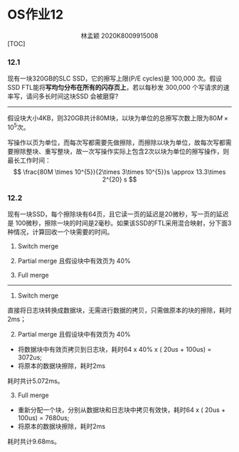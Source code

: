 # OS作业12
<center>
    林孟颖 2020K8009915008
</center>
[TOC]

### 12.1 

现有一块320GB的SLC SSD，它的擦写上限(P/E cycles)是 100,000 次。假设SSD FTL能将**写均匀分布在所有的闪存页上**，若以每秒发 300,000 个写请求的速率写，请问多长时间这块SSD 会被磨穿?

---

 假设块大小4KB，则320GB共计80M块，以块为单位的总擦写次数上限为$80M \times 10^{5}$次。

写操作以页为单位，而每次写都需要先做擦除，而擦除以块为单位，故每次写都需要擦除整块、重写整块，故一次写操作实际上包含2次以块为单位的擦写操作，则最长工作时间：
$$
\frac{80M \times 10^{5}}{2\times 3\times 10^{5}}s \approx 13.3\times 2^{20} s
$$

### 12.2 
现有一块SSD，每个擦除块有64页，且它读一页的延迟是20微秒，写一页的延迟是 100微秒，擦除一块的时间是2毫秒。如果该SSD的FTL采用混合映射，分下面3种情况，计算回收一个块需要的时间。

1) Switch merge

2) Partial merge 且假设块中有效页为 40% 

3) Full merge

---

1) Switch merge

直接将日志块转换成数据块，无需进行数据的拷贝，只需做原本的块的擦除，耗时2ms；

2) Partial merge 且假设块中有效页为 40% 

- 将数据块中有效页拷贝到日志块，耗时64 x 40% x ( 20us + 100us) = 3072us;
- 将原本的数据块擦除，耗时2ms

耗时共计5.072ms。

3) Full merge

- 重新分配一个块，分别从数据块和日志块中拷贝有效快，耗时64 x ( 20us + 100us) = 7680us;
- 将原本的数据块擦除，耗时2ms

耗时共计9.68ms。
